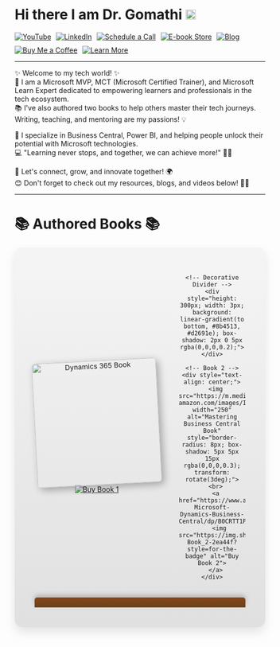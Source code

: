 # Hi there I am Dr. Gomathi <img src="https://raw.githubusercontent.com/MartinHeinz/MartinHeinz/master/wave.gif"  width="20" height="20"/>

<div style="display: flex; gap: 10px; flex-wrap: wrap;">
  <a href="https://www.youtube.com/@gomstechtalks?sub_confirmation=1" target="_blank" rel="noopener noreferrer">
    <img src="https://img.shields.io/badge/YouTube-%23FF0000.svg?style=for-the-badge&logo=YouTube&logoColor=white" alt="YouTube" />
  </a>
  <a href="https://www.linkedin.com/in/gomathisri/" target="_blank" rel="noopener noreferrer">
    <img src="https://img.shields.io/badge/LinkedIn-%230077B5.svg?style=for-the-badge&logo=LinkedIn&logoColor=white" alt="LinkedIn" />
  </a>
  <a href="https://topmate.io/drgomathi_gomstechtalks" target="_blank" rel="noopener noreferrer">
    <img src="https://img.shields.io/badge/Schedule%20a%20Call-%2333CC99.svg?style=for-the-badge&logo=kalender&logoColor=white" alt="Schedule a Call" />
  </a>
  <a href="https://beacons.ai/techtutorial" target="_blank" rel="noopener noreferrer">
    <img src="https://img.shields.io/badge/E--book%20Store-%23FFA500.svg?style=for-the-badge&logo=bookstack&logoColor=white" alt="E-book Store" />
  </a>
  <a href="https://www.learnwithgoms.com/" target="_blank" rel="noopener noreferrer">
    <img src="https://img.shields.io/badge/Blog-%23000000.svg?style=for-the-badge&logo=Ghost&logoColor=white" alt="Blog" />
  </a>
  <a href="https://buymeacoffee.com/gomstechtalks" target="_blank" rel="noopener noreferrer">
    <img src="https://img.shields.io/badge/Buy%20Me%20a%20Coffee-%23FFDD00.svg?style=for-the-badge&logo=buy-me-a-coffee&logoColor=black" alt="Buy Me a Coffee" />
  </a>
  <a href="https://linktr.ee/gomstechtalks" target="_blank" rel="noopener noreferrer">
    <img src="https://img.shields.io/badge/Learn%20More-%23007ACC.svg?style=for-the-badge&logo=linktree&logoColor=white" alt="Learn More" />
  </a>
</div>
<hr>
✨ Welcome to my tech world! ✨ <br>
🚀 I am a Microsoft MVP, MCT (Microsoft Certified Trainer), and Microsoft Learn Expert dedicated to empowering learners and professionals in the tech ecosystem.
<br>📚 I've also authored two books to help others master their tech journeys. Writing, teaching, and mentoring are my passions! 💡

🌟 I specialize in Business Central, Power BI, and helping people unlock their potential with Microsoft technologies. <br>
💻 "Learning never stops, and together, we can achieve more!" 🚴‍♀️

🌟 Let's connect, grow, and innovate together! 🌍<br>
😊 Don't forget to check out my resources, blogs, and videos below! 🎥📖<br>
<hr>

# 📚 Authored Books 📚

<div align="center" style="background: linear-gradient(to bottom, #f5f5f5, #e0e0e0); padding: 40px; border-radius: 15px; box-shadow: 0 10px 20px rgba(0,0,0,0.1);">
  <div style="display: flex; justify-content: center; align-items: center; gap: 40px;">
    <!-- Book 1 -->
    <div style="text-align: center;">
      <img src="https://m.media-amazon.com/images/I/41NIOAfNQKL._SY445_SX342_.jpg" width="250" alt="Dynamics 365 Book" style="border-radius: 8px; box-shadow: 5px 5px 15px rgba(0,0,0,0.3); transform: rotate(-3deg);">
      <br>
      <a href="https://www.amazon.in/Dynamics-Business-Developer-Certification-Companion/dp/B0DDT7DL96/">
        <img src="https://img.shields.io/badge/Buy_Now-Book_1-2ea44f?style=for-the-badge" alt="Buy Book 1">
      </a>
    </div>

    <!-- Decorative Divider -->
    <div style="height: 300px; width: 3px; background: linear-gradient(to bottom, #8b4513, #d2691e); box-shadow: 2px 0 5px rgba(0,0,0,0.2);"></div>

    <!-- Book 2 -->
    <div style="text-align: center;">
      <img src="https://m.media-amazon.com/images/I/41PCbE9mCHL._SY445_SX342_.jpg" width="250" alt="Mastering Business Central Book" style="border-radius: 8px; box-shadow: 5px 5px 15px rgba(0,0,0,0.3); transform: rotate(3deg);">
      <br>
      <a href="https://www.amazon.in/Mastering-Microsoft-Dynamics-Business-Central/dp/B0CRTT1P4B/">
        <img src="https://img.shields.io/badge/Buy_Now-Book_2-2ea44f?style=for-the-badge" alt="Buy Book 2">
      </a>
    </div>
  </div>

  <!-- Decorative Shelf -->
  <div style="margin-top: 20px; height: 20px; background: linear-gradient(to bottom, #8b4513, #654321); border-radius: 5px 5px 0 0; box-shadow: 0 -5px 10px rgba(0,0,0,0.2);"></div>
</div>
